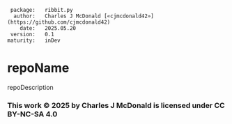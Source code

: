      package:   ribbit.py
      author:   Charles J McDonald [«cjmcdonald42»](https://github.com/cjmcdonald42)
        date:   2025.05.20
     version:   0.1
    maturity:   inDev

# repoName
repoDescription

### This work © 2025 by Charles J McDonald is licensed under CC BY-NC-SA 4.0
